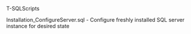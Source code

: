 T-SQLScripts

Installation_ConfigureServer.sql - Configure freshly installed SQL server instance for desired state
